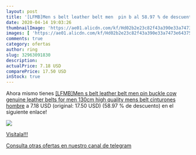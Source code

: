 ```yaml
---
layout: post
title: '[LFMB]Men s belt leather belt men  pin b al 58.97 % de descuento'
date: 2020-04-14 19:03:26
thumbnailImage: 'https://ae01.alicdn.com/kf/Hd02b2e23c82f43a390e33a7473e64375K/-LFMB-Men-s-belt-leather-belt-men-pin-buckle-cow-genuine-leather-belts-for-men.jpg_350x350._SL200_.jpg'
images: [ 'https://ae01.alicdn.com/kf/Hd02b2e23c82f43a390e33a7473e64375K/-LFMB-Men-s-belt-leather-belt-men-pin-buckle-cow-genuine-leather-belts-for-men.jpg_350x350._SL200_.jpg' ]
comments: true
category: ofertas
author: ring
slug: 32963091830
description:
actualPrice: 7.18 USD
comparePrice: 17.50 USD
inStock: true
---
```


Ahora mismo tienes [[LFMB]Men s belt leather belt men  pin buckle cow genuine leather belts for men 130cm high quality mens belt cinturones hombre](https://www.amazon.com/dp/32963091830/?tag=redken08-20) a 7.18 USD (original: 17.50 USD) (58.97 %  de descuento) en el siguiente enlace!

[![](https://ae01.alicdn.com/kf/Hd02b2e23c82f43a390e33a7473e64375K/-LFMB-Men-s-belt-leather-belt-men-pin-buckle-cow-genuine-leather-belts-for-men.jpg_350x350._SL200_.jpg)](https://www.amazon.com/dp/32963091830/?tag=redken08-20)

[Visítala!!!](https://www.amazon.com/dp/32963091830/?tag=redken08-20)

[Consulta otras ofertas en nuestro canal de telegram](https://t.me/s/ofertas25)
